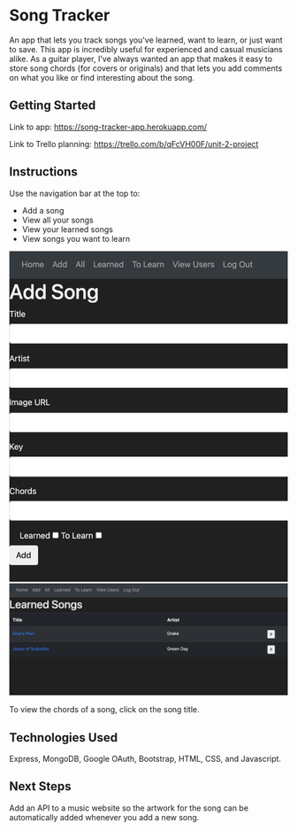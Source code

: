 # Song Tracker

An app that lets you track songs you've learned, want to learn, or just want to save. This app is incredibly useful for experienced and casual musicians alike. As a guitar player, I've always wanted an app that makes it easy to store song chords (for covers or originals) and that lets you add comments on what you like or find interesting about the song. 

## Getting Started
Link to app: https://song-tracker-app.herokuapp.com/

Link to Trello planning: https://trello.com/b/qFcVH00F/unit-2-project
## Instructions

Use the navigation bar at the top to:
* Add a song
* View all your songs
* View your learned songs
* View songs you want to learn

![](images/../public/images/song-tracker-screenshot.png)
![](images/../public/images/song-tracker-screenshot-2.png)
    
To view the chords of a song, click on the song title.
## Technologies Used

Express, MongoDB, Google OAuth, Bootstrap, HTML, CSS, and Javascript.

## Next Steps

Add an API to a music website so the artwork for the song can be automatically added whenever you add a new song.